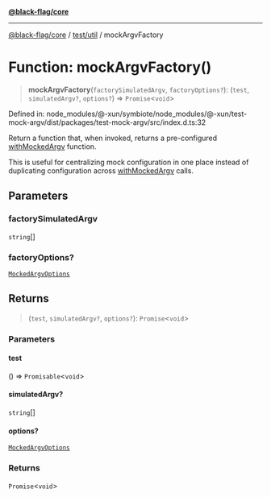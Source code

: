 [**@black-flag/core**](../../../README.md)

***

[@black-flag/core](../../../README.md) / [test/util](../README.md) / mockArgvFactory

# Function: mockArgvFactory()

> **mockArgvFactory**(`factorySimulatedArgv`, `factoryOptions?`): (`test`, `simulatedArgv?`, `options?`) => `Promise`\<`void`\>

Defined in: node\_modules/@-xun/symbiote/node\_modules/@-xun/test-mock-argv/dist/packages/test-mock-argv/src/index.d.ts:32

Return a function that, when invoked, returns a pre-configured
[withMockedArgv](withMockedArgv.md) function.

This is useful for centralizing mock configuration in one place instead of
duplicating configuration across [withMockedArgv](withMockedArgv.md) calls.

## Parameters

### factorySimulatedArgv

`string`[]

### factoryOptions?

[`MockedArgvOptions`](../type-aliases/MockedArgvOptions.md)

## Returns

> (`test`, `simulatedArgv?`, `options?`): `Promise`\<`void`\>

### Parameters

#### test

() => `Promisable`\<`void`\>

#### simulatedArgv?

`string`[]

#### options?

[`MockedArgvOptions`](../type-aliases/MockedArgvOptions.md)

### Returns

`Promise`\<`void`\>
